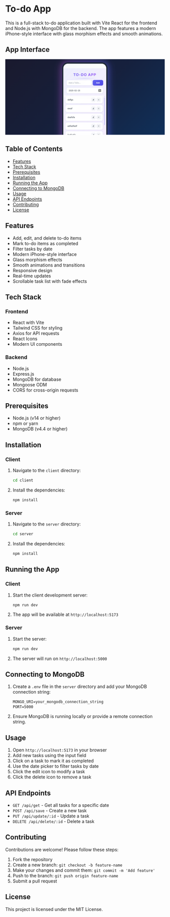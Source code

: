 # To-do App

This is a full-stack to-do application built with Vite React for the frontend and Node.js with MongoDB for the backend. The app features a modern iPhone-style interface with glass morphism effects and smooth animations.

## App Interface
![Todo App Interface](assets/images/todo-app-screenshot.png)

## Table of Contents
- [Features](#features)
- [Tech Stack](#tech-stack)
- [Prerequisites](#prerequisites)
- [Installation](#installation)
- [Running the App](#running-the-app)
- [Connecting to MongoDB](#connecting-to-mongodb)
- [Usage](#usage)
- [API Endpoints](#api-endpoints)
- [Contributing](#contributing)
- [License](#license)

## Features
- Add, edit, and delete to-do items
- Mark to-do items as completed
- Filter tasks by date
- Modern iPhone-style interface
- Glass morphism effects
- Smooth animations and transitions
- Responsive design
- Real-time updates
- Scrollable task list with fade effects

## Tech Stack
### Frontend
- React with Vite
- Tailwind CSS for styling
- Axios for API requests
- React Icons
- Modern UI components

### Backend
- Node.js
- Express.js
- MongoDB for database
- Mongoose ODM
- CORS for cross-origin requests

## Prerequisites
- Node.js (v14 or higher)
- npm or yarn
- MongoDB (v4.4 or higher)

## Installation

### Client
1. Navigate to the `client` directory:
    ```bash
    cd client
    ```
2. Install the dependencies:
    ```bash
    npm install
    ```

### Server
1. Navigate to the `server` directory:
    ```bash
    cd server
    ```
2. Install the dependencies:
    ```bash
    npm install
    ```

## Running the App

### Client
1. Start the client development server:
    ```bash
    npm run dev
    ```
2. The app will be available at `http://localhost:5173`

### Server
1. Start the server:
    ```bash
    npm run dev
    ```
2. The server will run on `http://localhost:5000`

## Connecting to MongoDB
1. Create a `.env` file in the `server` directory and add your MongoDB connection string:
    ```
    MONGO_URI=your_mongodb_connection_string
    PORT=5000
    ```
2. Ensure MongoDB is running locally or provide a remote connection string.

## Usage
1. Open `http://localhost:5173` in your browser
2. Add new tasks using the input field
3. Click on a task to mark it as completed
4. Use the date picker to filter tasks by date
5. Click the edit icon to modify a task
6. Click the delete icon to remove a task

## API Endpoints
- `GET /api/get` - Get all tasks for a specific date
- `POST /api/save` - Create a new task
- `PUT /api/update/:id` - Update a task
- `DELETE /api/delete/:id` - Delete a task

## Contributing
Contributions are welcome! Please follow these steps:
1. Fork the repository
2. Create a new branch: `git checkout -b feature-name`
3. Make your changes and commit them: `git commit -m 'Add feature'`
4. Push to the branch: `git push origin feature-name`
5. Submit a pull request

## License
This project is licensed under the MIT License.

